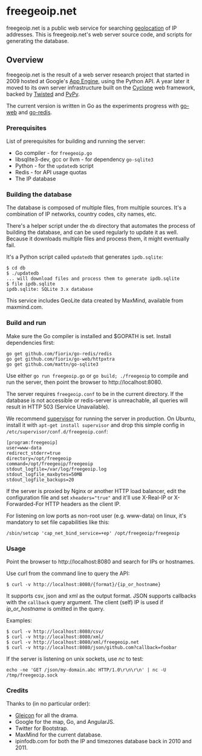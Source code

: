 # freegeoip.net

freegeoip.net is a public web service for searching
[geolocation](http://en.wikipedia.org/wiki/Geolocation) of IP addresses.
This is freegeoip.net's web server source code, and scripts for generating the
database.

## Overview

freegeoip.net is the result of a web server research project that started in
2009 hosted at Google's [App Engine](http://en.wikipedia.org/wiki/Geolocation),
using the Python API.
A year later it moved to its own server infrastructure built on the
[Cyclone](http://cyclone.io) web framework, backed by
[Twisted](http://twistedmatrix.com) and [PyPy](http://pypy.org).

The current version is written in Go as the experiments progress with
[go-web](https://github.com/fiorix/go-web) and
[go-redis](https://github.com/fiorix/go-redis).

### Prerequisites

List of prerequisites for building and running the server:

- Go compiler - for ``freegeoip.go``
- libsqlite3-dev, gcc or llvm - for dependency ``go-sqlite3``
- Python - for the ``updatedb`` script
- Redis - for API usage quotas
- The IP database

### Building the database

The database is composed of multiple files, from multiple sources. It's a
combination of IP networks, country codes, city names, etc.

There's a helper script under the ``db`` directory that automates the process
of building the database, and can be used regularly to update it as well.
Because it downloads multiple files and process them, it might eventually fail.

It's a Python script called ``updatedb`` that generates ``ipdb.sqlite``:

	$ cd db
	$ ./updatedb
	... will download files and process them to generate ipdb.sqlite
	$ file ipdb.sqlite
	ipdb.sqlite: SQLite 3.x database

This service includes GeoLite data created by MaxMind, available from
maxmind.com.

### Build and run

Make sure the Go compiler is installed and $GOPATH is set. Install
dependencies first:

	go get github.com/fiorix/go-redis/redis
	go get github.com/fiorix/go-web/httpxtra
	go get github.com/mattn/go-sqlite3

Use either ``go run freegeoip.go`` or ``go build; ./freegeoip`` to compile and
run the server, then point the browser to http://localhost:8080.

The server requires ``freegeoip.conf`` to be in the current directory. If
the database is not accessible or redis-server is unreachable, all queries
will result in HTTP 503 (Service Unavailable).

We recommend [supervisor](http://supervisord.org) for running the server in
production. On Ubuntu, install it with ``apt-get install supervisor`` and drop
this simple config in ``/etc/supervisor/conf.d/freegeoip.conf``:

	[program:freegeoip]
	user=www-data
	redirect_stderr=true
	directory=/opt/freegeoip
	command=/opt/freegeoip/freegeoip
	stdout_logfile=/var/log/freegeoip.log
	stdout_logfile_maxbytes=50MB
	stdout_logfile_backups=20

If the server is proxied by Nginx or another HTTP load balancer, edit the
configuration file and set ``xheaders="true"`` and it'll use X-Real-IP or
X-Forwarded-For HTTP headers as the client IP.

For listening on low ports as non-root user (e.g. www-data) on linux, it's
mandatory to set file capabilities like this:

	/sbin/setcap 'cap_net_bind_service=+ep' /opt/freegeoip/freegeoip

### Usage

Point the browser to http://localhost:8080 and search for IPs or hostnames.

Use curl from the command line to query the API:

	$ curl -v http://localhost:8080/{format}/{ip_or_hostname}

It supports csv, json and xml as the output format. JSON supports callbacks
with the ``callback`` query argument. The client (self) IP is used if
*ip_or_hostname* is omitted in the query.

Examples:

	$ curl -v http://localhost:8080/csv/
	$ curl -v http://localhost:8080/xml/
	$ curl -v http://localhost:8080/xml/freegeoip.net
	$ curl -v http://localhost:8080/json/github.com?callback=foobar

If the server is listening on unix sockets, use *nc* to test:

	echo -ne 'GET /json/my-domain.abc HTTP/1.0\r\n\r\n' | nc -U /tmp/freegeoip.sock

### Credits

Thanks to (in no particular order):

- [Gleicon](https://github.com/gleicon) for all the drama.
- Google for the map, Go, and AngularJS.
- Twitter for Bootstrap.
- MaxMind for the current database.
- ipinfodb.com for both the IP and timezones database back in 2010 and 2011.
